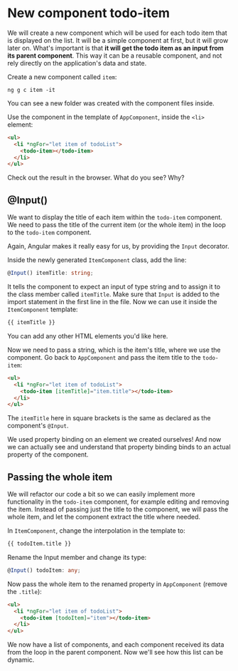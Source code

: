 # New component todo-item

We will create a new component which will be used for each todo item that is displayed on the list. It will be a simple component at first, but it will grow later on. What's important is that **it will get the todo item as an input from its parent component**. This way it can be a reusable component, and not rely directly on the application's data and state.

Create a new component called `item`:

```
ng g c item -it
```

You can see a new folder was created with the component files inside.

Use the component in the template of `AppComponent`, inside the `<li>` element:

```html
<ul>
  <li *ngFor="let item of todoList">
    <todo-item></todo-item>
  </li>
</ul>
```

Check out the result in the browser. What do you see? Why?

## @Input()

We want to display the title of each item within the `todo-item` component. We need to pass the title of the current item (or the whole item) in the loop to the `todo-item` component.

Again, Angular makes it really easy for us, by providing the `Input` decorator.

Inside the newly generated `ItemComponent` class, add the line:

```ts
@Input() itemTitle: string;
```

It tells the component to expect an input of type string and to assign it to the class member called `itemTitle`. Make sure that `Input` is added to the import statement in the first line in the file. Now we can use it inside the `ItemComponent` template:

```html
{{ itemTitle }}
```

You can add any other HTML elements you'd like here.

Now we need to pass a string, which is the item's title, where we use the component. Go back to `AppComponent` and pass the item title to the `todo-item`:

```html
<ul>
  <li *ngFor="let item of todoList">
    <todo-item [itemTitle]="item.title"></todo-item>
  </li>
</ul>
```

The `itemTitle` here in square brackets is the same as declared as the component's `@Input`.

We used property binding on an element we created ourselves! And now we can actually see and understand that property binding binds to an actual property of the component.

## Passing the whole item

We will refactor our code a bit so we can easily implement more functionality in the `todo-item` component, for example editing and removing the item. Instead of passing just the title to the component, we will pass the whole item, and let the component extract the title where needed.

In `ItemComponent`, change the interpolation in the template to:

```html
{{ todoItem.title }}
```

Rename the Input member and change its type:

```ts
@Input() todoItem: any;
```

Now pass the whole item to the renamed property in `AppComponent` (remove the `.title`):

```html
<ul>
  <li *ngFor="let item of todoList">
    <todo-item [todoItem]="item"></todo-item>
  </li>
</ul>
```

We now have a list of components, and each component received its data from the loop in the parent component. Now we'll see how this list can be dynamic.

